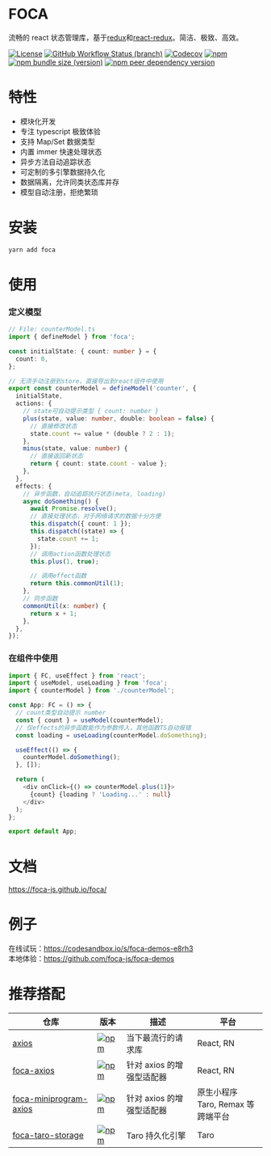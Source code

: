 # FOCA

流畅的 react 状态管理库，基于[redux](https://github.com/reduxjs/redux)和[react-redux](https://github.com/reduxjs/react-redux)。简洁、极致、高效。

[![License](https://img.shields.io/github/license/foca-js/foca)](https://github.com/foca-js/foca/blob/master/LICENSE)
[![GitHub Workflow Status (branch)](https://img.shields.io/github/workflow/status/foca-js/foca/CI/master)](https://github.com/foca-js/foca/actions)
[![Codecov](https://img.shields.io/codecov/c/github/foca-js/foca)](https://codecov.io/gh/foca-js/foca)
[![npm](https://img.shields.io/npm/v/foca)](https://www.npmjs.com/package/foca)
[![npm bundle size (version)](https://img.shields.io/bundlephobia/minzip/foca?label=bundle+size)](https://bundlephobia.com/package/foca@latest)
[![npm peer dependency version](https://img.shields.io/npm/dependency-version/foca/peer/react)](https://github.com/facebook/react)

# 特性

- 模块化开发
- 专注 typescript 极致体验
- 支持 Map/Set 数据类型
- 内置 immer 快速处理状态
- 异步方法自动追踪状态
- 可定制的多引擎数据持久化
- 数据隔离，允许同类状态库并存
- 模型自动注册，拒绝繁琐

# 安装

```bash
yarn add foca
```

# 使用

### 定义模型

```typescript
// File: counterModel.ts
import { defineModel } from 'foca';

const initialState: { count: number } = {
  count: 0,
};

// 无须手动注册到store，直接导出到react组件中使用
export const counterModel = defineModel('counter', {
  initialState,
  actions: {
    // state可自动提示类型 { count: number }
    plus(state, value: number, double: boolean = false) {
      // 直接修改状态
      state.count += value * (double ? 2 : 1);
    },
    minus(state, value: number) {
      // 直接返回新状态
      return { count: state.count - value };
    },
  },
  effects: {
    // 异步函数，自动追踪执行状态(meta, loading)
    async doSomething() {
      await Promise.resolve();
      // 直接处理状态，对于网络请求的数据十分方便
      this.dispatch({ count: 1 });
      this.dispatch((state) => {
        state.count += 1;
      });
      // 调用action函数处理状态
      this.plus(1, true);

      // 调用effect函数
      return this.commonUtil(1);
    },
    // 同步函数
    commonUtil(x: number) {
      return x + 1;
    },
  },
});
```

### 在组件中使用

```typescript jsx
import { FC, useEffect } from 'react';
import { useModel, useLoading } from 'foca';
import { counterModel } from './counterModel';

const App: FC = () => {
  // count类型自动提示 number
  const { count } = useModel(counterModel);
  // 仅effects的异步函数能作为参数传入，其他函数TS自动报错
  const loading = useLoading(counterModel.doSomething);

  useEffect(() => {
    counterModel.doSomething();
  }, []);

  return (
    <div onClick={() => counterModel.plus(1)}>
      {count} {loading ? 'Loading...' : null}
    </div>
  );
};

export default App;
```

# 文档

https://foca-js.github.io/foca/

# 例子

在线试玩：https://codesandbox.io/s/foca-demos-e8rh3
<br />
本地体验：https://github.com/foca-js/foca-demos

# 推荐搭配

| 仓库                                                                        | 版本                                                                                                                | 描述                      | 平台                                  |
| --------------------------------------------------------------------------- | ------------------------------------------------------------------------------------------------------------------- | ------------------------- | ------------------------------------- |
| [axios](https://github.com/axios/axios)                                     | [![npm](https://img.shields.io/npm/v/axios)](https://www.npmjs.com/package/axios)                                   | 当下最流行的请求库        | React, RN                             |
| [foca-axios](https://github.com/foca-js/foca-axios)                         | [![npm](https://img.shields.io/npm/v/foca-axios)](https://www.npmjs.com/package/foca-axios)                         | 针对 axios 的增强型适配器 | React, RN                             |
| [foca-miniprogram-axios](https://github.com/foca-js/foca-miniprogram-axios) | [![npm](https://img.shields.io/npm/v/foca-miniprogram-axios)](https://www.npmjs.com/package/foca-miniprogram-axios) | 针对 axios 的增强型适配器 | 原生小程序<br> Taro, Remax 等跨端平台 |
| [foca-taro-storage](https://github.com/foca-js/foca-taro-storage)           | [![npm](https://img.shields.io/npm/v/foca-taro-storage)](https://www.npmjs.com/package/foca-taro-storage)           | Taro 持久化引擎           | Taro                                  |
